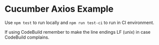 # Cucumber Axios Example

Use `npm test` to run locally and `npm run test-ci` to run in CI environment.

If using CodeBuild remember to make the line endings LF (unix) in case CodeBuild complains.